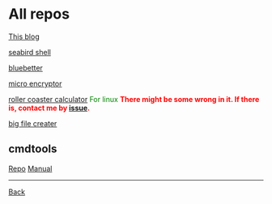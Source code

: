 # All repos

[This blog](https://github.com/steambird1/steambird1.github.io)

[seabird shell](https://github.com/steambird1/seabird_shell)

[bluebetter](https://github.com/steambird1/bluebetter_language)

[micro encryptor](https://github.com/steambird1/micro_encrypt)

[roller coaster calculator](https://github.com/steambird1/rc-calcutor-linux) <font color="green">For linux</font>
<b><font color="red">There might be some wrong in it. If there is, contact me by [issue](https://github.com/steambird1/rc-calcutor-linux/issues).</font></b>

[big file creater](https://github.com/steambird1/big_file_creater)

## cmdtools
[Repo](https://github.com/steambird1/cmdtools)
[Manual](cmdtools.md)

---

[Back](README.md)
